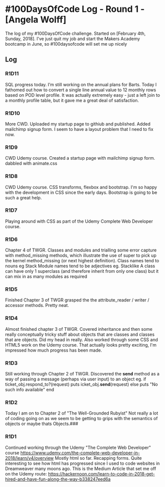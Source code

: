 # #100DaysOfCode Log - Round 1 - [Angela Wolff]

The log of my #100DaysOfCode challenge. Started on [February 4th, Sunday, 2018].
I've just quit my job and start the Makers Academy bootcamp in June, so #100daysofcode will set me up nicely

## Log

### R1D11
SQL progress today. I’m still working on the annual plans for Barts. Today I fathomed out how to convert a single line annual value to 12 monthly rows based on POD level profile. It was actually extremely easy - just a left join to a monthly profile table, but it gave me a great deal of satisfaction. 

### R1D10
More CWD. Uploaded my startup page to githiub and published.
Added mailchimp signup form.
I seem to have a layout problem that I need to fix now.

### R1D9
CWD Udemy course. Created a startup page with mailchimp signup form. dabbled with animate.css

### R1D8
CWD Udemy course. CSS transforms, flexbox and bootstrap. I'm so happy with the development in CSS since the early days. Bootstrap is going to be such a great help.

### R1D7
Playing around with CSS as part of the Udemy Complete Web Developer course.

### R1D6 
Chapter 4 of TWGR. Classes and modules and trialling some error capture with method_missing methods, which illustrate the use of super to pick up the kernel method_missing (or next highest definition).
Class names tend to nouns eg Stack
Module names tend to be adjectives eg. Stacklike
A class can have only 1 superclass (and therefore inherit from only one class) but it can mix in as many modules as required

### R1D5
Finished Chapter 3 of TWGR grasped the the attribute_reader / writer / accessor methods. Pretty neat.

### R1D4
Almost finished chapter 3 of TWGR. Covered inheritance and then some really conceptually tricky stuff about objects that are classes and classes that are objects. Did my head in really.
Also worked through some CSS and HTML5 work on the Udemy course. That actually looks pretty exciting, I'm impressed how much progress has been made.

### R1D3
Still working through Chapter 2 of TWGR.
Discovered the __send__ method as a way of passing a message (perhaps via user input) to an object
eg.
  if ticket_obj.respond_to?(request)
    puts icket_obj.__send__(request)
  else
    puts "No such info available"
  end

### R1D2
Today I am on to Chapter 2 of "The Well-Grounded Rubyist"
Not really a lot of coding going on as we seem to be getting to grips with the semantics of objects or maybe thats Objects.### 

### R1D1 
Continued working through the Udemy "The Complete Web Developer" course
https://www.udemy.com/the-complete-web-developer-in-2018/learn/v4/overview
Mostly html so far. Recapping forms. Quite interesting to see how html has progressed since I used to code websites in Dreamweaver many moons ago.
This is the Medium Article that set me off on the Udemy route:
https://hackernoon.com/learn-to-code-in-2018-get-hired-and-have-fun-along-the-way-b338247eed6a




  


